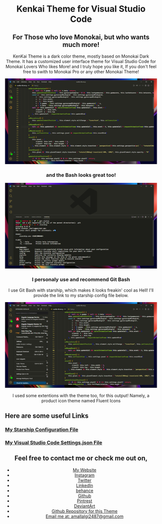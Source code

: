 <div align="center">

<div class="Home-Text">

# Kenkai Theme for Visual Studio Code

## For Those who love Monokai, but who wants much more!

KenKai Theme is a dark color theme, mostly based on Monokai Dark Theme. It has a customized user interface theme for Visual Studio Code for Monokai Lovers Who likes More! and I truly hope you like it, If you don't feel free to swith to Monokai Pro or any other Monokai Theme!

</div>

![](https://raw.githubusercontent.com/TheAmalLalgi/KenKai-Theme/main/Images/File2.png)

<div>  

### and the Bash looks great too!

![](https://raw.githubusercontent.com/TheAmalLalgi/KenKai-Theme/main/Images/Bash3.png)

### I personaly use and recommend Git Bash

I use Git Bash with starship, which makes it looks freakin' cool as Hell! I'll provide the link to my starship config file below.

</div>

![](https://raw.githubusercontent.com/TheAmalLalgi/KenKai-Theme/main/Images/Extentions.png)

I used some extentions with the theme too, for this output! Namely, a product icon theme named <span class="Main-Words">Fluent Icons</span>

</div>

</div>

<div class="Useful_links">

## Here are some useful Links

### [My Starship Configuration File](https://github.com/TheAmalLalgi/KenKai-Theme/blob/main/Assets/Starship.toml)

### [My Visual Studio Code Settings.json File](https://github.com/TheAmalLalgi/KenKai-Theme/blob/main/Assets/settings.json)

</div>

<div align="center">

## Feel free to contact me or check me out on,

*   [My Website](https://TheAmalLalgi.github.io)
*   [Instagram](https://www.instagram.com/TheAmalLalgi)
*   [Twitter](https://twitter.com/AmalLalgi)
*   [LinkedIn](https://www.linkedin.com/in/amal-lalgi-8b193521a/)
*   [behance](https://www.behance.net/amallalgi)
*   [Github](https://github.com/TheAmalLalgi)
*   [Pintrest](https://pintrest.com/_u/amallalgi)
*   [DeviantArt](https://www.deviantart.com/amallalgi)
*   [Github Repository for this Theme](https://github.com/TheAmalLalgi/KenKai-Theme)
*   [Email me at: amallalgi2487@gmail.com](mailto:amallalgi2487@gmail.com)

</div>
